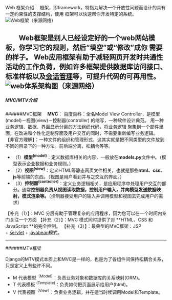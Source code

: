 Web 框架介绍
　框架，即framework，特指为解决一个开放性问题而设计的具有一定约束性的支撑结构，使用 框架可以快速帮你开发特定的系统。
![Web框架（来源网络）](https://upload-images.jianshu.io/upload_images/17476267-b11361891edd497d.jpg?imageMogr2/auto-orient/strip%7CimageView2/2/w/1240)

　　Web框架是别人已经设定好的一个web网站模板，你学习它的规则，然后“填空”或“修改”成你 需要的样子。
Web应用框架有助于减轻网页开发时共通性活动的工作负荷，例如许多框架提供数据库访问接口、标准样板以及[会话管理](https://baike.baidu.com/item/%E4%BC%9A%E8%AF%9D%E7%AE%A1%E7%90%86)等，可提升代码的可再用性。
![web体系架构图（来源网络）](https://upload-images.jianshu.io/upload_images/17476267-21edc5182a84ac75.png?imageMogr2/auto-orient/strip%7CimageView2/2/w/1240)
---
##### MVC/MTV介绍
######MVC框架
　**MVC**：
百度百科：全名Model View Controller，是模型(model)－视图(view)－控制器(controller) 的缩写，一种软件设计典范。
用一种业务逻辑、数据、界面显示分离的方法组织代码，将业务逻辑 聚集到一个部件里面，在改进和个性化定制界面及用户交互的同时，不需要重新编写业务逻辑。
【非官方理解】：一种文件的组织和管理形式，这其实就是把不同类型的文件放到不同的目录下的一种方法。前后端分离，松耦合等等。　
- （1）**模型<sup>(model)</sup>**：定义数据库相关的内容，一般放在**models.py**文件中。（模型表示企业数据和业务规则。）
- （2）**视图<sup>(view)</sup>**：定义HTML等静态网页文件相关，也就是那些**html、css、js**等前端的东西。（视图是用户看到并与之交互的界面。）
- （3）**控制器<sup>(controller)</sup>**：定义业务逻辑相关，是应用程序中处理用户交互的部分。通常**控制器负责从视图读取数据，控制用户输入，并向模型发送数据映射，模式渲染等。**（控制器接受用户的输入并调用模型和视图去完成用户的需求）

【补充（1）】：MVC 分层有助于管理复杂的应用程序，因为您可以在一个时间内专门关注一个方面
【补充（2）】：MVC 模式同时提供了对 **HTML、CSS 和 JavaScript **的完全控制。
【补充（3）】：最典型的MVC框架：JSP + [servlet](https://baike.baidu.com/item/servlet) + [javabean](https://baike.baidu.com/item/javabean)模式。

---

######MTV框架

Django的MTV模式本质上和MVC是一样的，也是为了各组件间保持松耦合关系，只是定义上有些许不同。

- M 代表模型<sup>（Model）</sup>：负责业务对象和数据库的关系映射(ORM)。
- T 代表模板 <sup>(Template)</sup>：负责如何把页面展示给用户(html)。
- V 代表视图<sup>（View）</sup>：负责业务逻辑，并在适当时候调用Model和Template。



